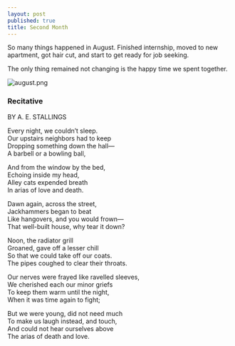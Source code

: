 ```yaml
---
layout: post
published: true
title: Second Month
---
```

So many things happened in August. Finished internship, moved to new apartment, got hair cut, and start to get ready for job seeking. 

The only thing remained not changing is the happy time we spent together.


![august.png]({{site.baseurl}}/img/august.png)


### Recitative
BY A. E. STALLINGS

Every night, we couldn’t sleep.     
Our upstairs neighbors had to keep   
Dropping something down the hall—   
A barbell or a bowling ball,   


And from the window by the bed,   
Echoing inside my head,   
Alley cats expended breath   
In arias of love and death.   


Dawn again, across the street,   
Jackhammers began to beat   
Like hangovers, and you would frown—   
That well-built house, why tear it down?   


Noon, the radiator grill   
Groaned, gave off a lesser chill   
So that we could take off our coats.   
The pipes coughed to clear their throats.   


Our nerves were frayed like ravelled sleeves,   
We cherished each our minor griefs   
To keep them warm until the night,   
When it was time again to fight;   


But we were young, did not need much   
To make us laugh instead, and touch,   
And could not hear ourselves above   
The arias of death and love.  

